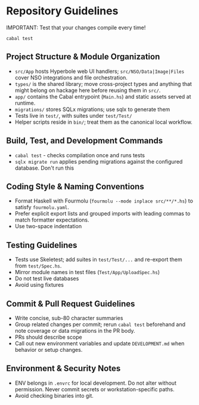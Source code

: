 # Repository Guidelines

IMPORTANT: Test that your changes compile every time!

```
cabal test
```

## Project Structure & Module Organization
- `src/App` hosts Hyperbole web UI handlers; `src/NSO/Data|Image|Files` cover NSO integrations and file orchestration.
- `types/` is the shared library; move cross-project types and anything that might belong on hackage here before reusing them in `src/`.
- `app/` contains the Cabal entrypoint (`Main.hs`) and static assets served at runtime.
- `migrations/` stores SQLx migrations; use sqlx to generate them
- Tests live in `test/`, with suites under `test/Test/`
- Helper scripts reside in `bin/`; treat them as the canonical local workflow.

## Build, Test, and Development Commands
- `cabal test` - checks compilation once and runs tests
- `sqlx migrate run` applies pending migrations against the configured database. Don't run this

## Coding Style & Naming Conventions
- Format Haskell with Fourmolu (`fourmolu --mode inplace src/**/*.hs`) to satisfy `fourmolu.yaml`.
- Prefer explicit export lists and grouped imports with leading commas to match formatter expectations.
- Use two-space indentation

## Testing Guidelines
- Tests use Skeletest; add suites in `test/Test/...` and re-export them from `test/Spec.hs`.
- Mirror module names in test files (`Test/App/UploadSpec.hs`)
- Do not test live databases
- Avoid using fixtures

## Commit & Pull Request Guidelines
- Write concise, sub-80 character summaries
- Group related changes per commit; rerun `cabal test` beforehand and note coverage or data migrations in the PR body.
- PRs should describe scope
- Call out new environment variables and update `DEVELOPMENT.md` when behavior or setup changes.

## Environment & Security Notes
- ENV belongs in `.envrc` for local development. Do not alter without permission. Never commit secrets or workstation-specific paths.
- Avoid checking binaries into git.
